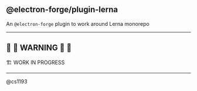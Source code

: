 @electron-forge/plugin-lerna
----------------------------

An `@electron-forge` plugin to work around Lerna monorepo

-----

## :rotating_light: :construction: **WARNING** :construction: :rotating_light:

:building_construction: WORK IN PROGRESS


-----

@cs1193
